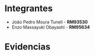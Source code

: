 # Integrantes
- João Pedro Moura Tuneli - **RM93530**
- Enzo Massayuki Obayashi - **RM95634**

# Evidencias